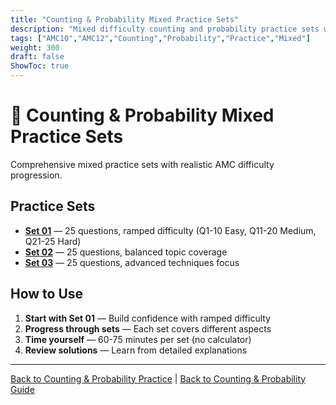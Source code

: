 ```yaml
---
title: "Counting & Probability Mixed Practice Sets"
description: "Mixed difficulty counting and probability practice sets with ramped difficulty and balanced topic coverage."
tags: ["AMC10","AMC12","Counting","Probability","Practice","Mixed"]
weight: 300
draft: false
ShowToc: true
---
```


# 🎲 Counting & Probability Mixed Practice Sets

Comprehensive mixed practice sets with realistic AMC difficulty progression.

## Practice Sets

- **[Set 01](set-01)** — 25 questions, ramped difficulty (Q1-10 Easy, Q11-20 Medium, Q21-25 Hard)
- **[Set 02](set-02)** — 25 questions, balanced topic coverage
- **[Set 03](set-03)** — 25 questions, advanced techniques focus

## How to Use

1. **Start with Set 01** — Build confidence with ramped difficulty
2. **Progress through sets** — Each set covers different aspects
3. **Time yourself** — 60-75 minutes per set (no calculator)
4. **Review solutions** — Learn from detailed explanations

---

[Back to Counting & Probability Practice](../_index.md) | [Back to Counting & Probability Guide](../..)

